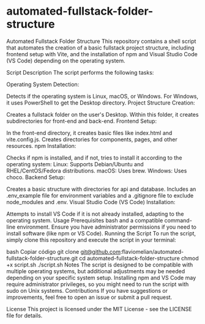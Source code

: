 # automated-fullstack-folder-structure
Automated Fullstack Folder Structure
This repository contains a shell script that automates the creation of a basic fullstack project structure, including frontend setup with Vite, and the installation of npm and Visual Studio Code (VS Code) depending on the operating system.

Script Description
The script performs the following tasks:

Operating System Detection:

Detects if the operating system is Linux, macOS, or Windows.
For Windows, it uses PowerShell to get the Desktop directory.
Project Structure Creation:

Creates a fullstack folder on the user's Desktop.
Within this folder, it creates subdirectories for front-end and back-end.
Frontend Setup:

In the front-end directory, it creates basic files like index.html and vite.config.js.
Creates directories for components, pages, and other resources.
npm Installation:

Checks if npm is installed, and if not, tries to install it according to the operating system:
Linux: Supports Debian/Ubuntu and RHEL/CentOS/Fedora distributions.
macOS: Uses brew.
Windows: Uses choco.
Backend Setup:

Creates a basic structure with directories for api and database.
Includes an .env_example file for environment variables and a .gitignore file to exclude node_modules and .env.
Visual Studio Code (VS Code) Installation:

Attempts to install VS Code if it is not already installed, adapting to the operating system.
Usage
Prerequisites
bash and a compatible command-line environment.
Ensure you have administrator permissions if you need to install software (like npm or VS Code).
Running the Script
To run the script, simply clone this repository and execute the script in your terminal:

bash
Copiar código
git clone git@github.com:flaviomelian/automated-fullstack-folder-structure.git
cd automated-fullstack-folder-structure
chmod +x script.sh
./script.sh
Notes
The script is designed to be compatible with multiple operating systems, but additional adjustments may be needed depending on your specific system setup.
Installing npm and VS Code may require administrator privileges, so you might need to run the script with sudo on Unix systems.
Contributions
If you have suggestions or improvements, feel free to open an issue or submit a pull request.

License
This project is licensed under the MIT License - see the LICENSE file for details.

